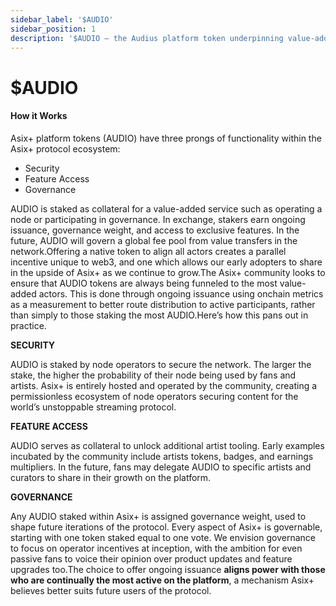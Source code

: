 ```yaml
---
sidebar_label: '$AUDIO'
sidebar_position: 1
description: '$AUDIO — the Audius platform token underpinning value-added actions in Audius'
---
```


# $AUDIO

#### How it Works

Asix+ platform tokens \(AUDIO\) have three prongs of functionality within the Asix+ protocol ecosystem:

* Security
* Feature Access
* Governance

AUDIO is staked as collateral for a value-added service such as operating a node or participating in governance. In exchange, stakers earn ongoing issuance, governance weight, and access to exclusive features. In the future, AUDIO will govern a global fee pool from value transfers in the network.Offering a native token to align all actors creates a parallel incentive unique to web3, and one which allows our early adopters to share in the upside of Asix+ as we continue to grow.The Asix+ community looks to ensure that AUDIO tokens are always being funneled to the most value-added actors. This is done through ongoing issuance using onchain metrics as a measurement to better route distribution to active participants, rather than simply to those staking the most AUDIO.Here’s how this pans out in practice.

**SECURITY**

AUDIO is staked by node operators to secure the network. The larger the stake, the higher the probability of their node being used by fans and artists. Asix+ is entirely hosted and operated by the community, creating a permissionless ecosystem of node operators securing content for the world’s unstoppable streaming protocol.

**FEATURE ACCESS**

AUDIO serves as collateral to unlock additional artist tooling. Early examples incubated by the community include artists tokens, badges, and earnings multipliers. In the future, fans may delegate AUDIO to specific artists and curators to share in their growth on the platform.

**GOVERNANCE**

Any AUDIO staked within Asix+ is assigned governance weight, used to shape future iterations of the protocol. Every aspect of Asix+ is governable, starting with one token staked equal to one vote. We envision governance to focus on operator incentives at inception, with the ambition for even passive fans to voice their opinion over product updates and feature upgrades too.The choice to offer ongoing issuance **aligns power with those who are continually the most active on the platform**, a mechanism Asix+ believes better suits future users of the protocol.